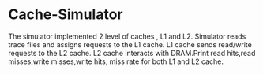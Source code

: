 # Cache-Simulator
The simulator implemented 2 level of caches , L1 and L2. Simulator reads trace files and assigns requests to the L1 cache. L1 cache sends read/write requests to the L2 cache. L2 cache interacts with DRAM.Print read hits,read misses,write misses,write hits, miss rate for both L1 and L2 cache.
